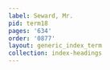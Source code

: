 ```yaml
---
label: Seward, Mr.
pid: term18
pages: '634'
order: '0877'
layout: generic_index_term
collection: index-headings
---
```

